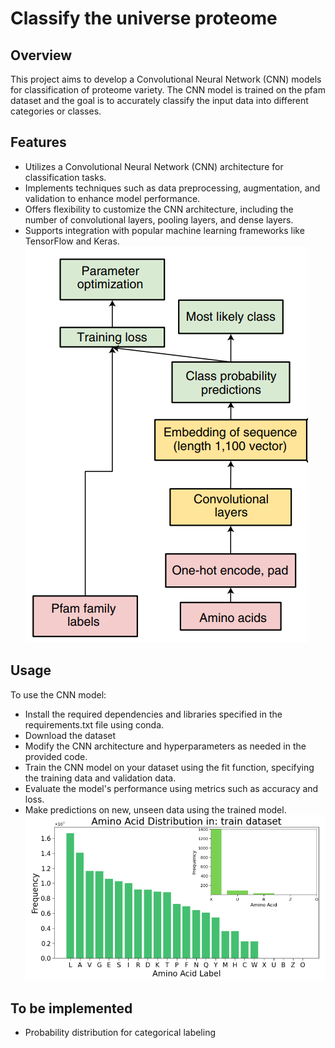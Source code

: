 # Classify the universe proteome
## Overview
This project aims to develop a Convolutional Neural Network (CNN) models for classification of proteome variety. The CNN model is trained on the pfam dataset and the goal is to accurately classify the input data into different categories or classes.

## Features
- Utilizes a Convolutional Neural Network (CNN) architecture for classification tasks.
- Implements techniques such as data preprocessing, augmentation, and validation to enhance model performance.
- Offers flexibility to customize the CNN architecture, including the number of convolutional layers, pooling layers, and dense layers.
- Supports integration with popular machine learning frameworks like TensorFlow and Keras.
![Screenshot](workflow.png)
  

## Usage
To use the CNN model:

- Install the required dependencies and libraries specified in the requirements.txt file using conda.
- Download the dataset
- Modify the CNN architecture and hyperparameters as needed in the provided code.
- Train the CNN model on your dataset using the fit function, specifying the training data and validation data.
- Evaluate the model's performance using metrics such as accuracy and loss.
- Make predictions on new, unseen data using the trained model.
![Screenshot](distribution_aminoacid.png)
## To be implemented 
- Probability distribution for categorical labeling

